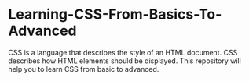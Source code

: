 # Learning-CSS-From-Basics-To-Advanced
CSS is a language that describes the style of an HTML document. CSS describes how HTML elements should be displayed.
This repository will help you to learn CSS from basic to advanced.
